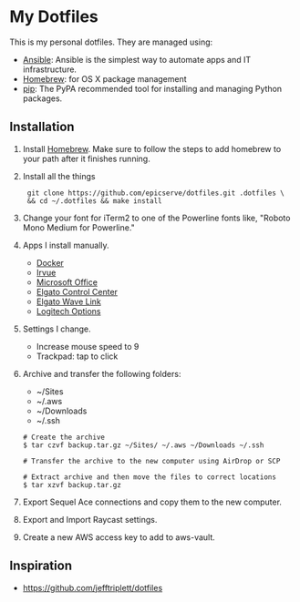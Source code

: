 My Dotfiles
===========

This is my personal dotfiles. They are managed using:

- [Ansible][1]: Ansible is the simplest way to automate apps and IT infrastructure.
- [Homebrew][3]: for OS X package management
- [pip][4]: The PyPA recommended tool for installing and managing Python packages.

Installation
------------

1. Install [Homebrew](https://brew.sh). Make sure to follow the steps to add homebrew to your path after it finishes running.

2. Install all the things

        git clone https://github.com/epicserve/dotfiles.git .dotfiles \
        && cd ~/.dotfiles && make install

3. Change your font for iTerm2 to one of the Powerline fonts like, "Roboto Mono Medium for Powerline."

4. Apps I install manually.

   - [Docker](https://www.docker.com/products/docker-desktop)
   - [Irvue](https://apps.apple.com/us/app/irvue/id1039633667?mt=12)
   - [Microsoft Office](https://www.office.com/)
   - [Elgato Control Center](https://www.elgato.com/en/downloads)
   - [Elgato Wave Link](https://www.elgato.com/en/downloads)
   - [Logitech Options](https://www.logitech.com/en-us/product/options)

5. Settings I change.

   - Increase mouse speed to 9
   - Trackpad: tap to click

6. Archive and transfer the following folders:
     - ~/Sites
     - ~/.aws
     - ~/Downloads
     - ~/.ssh

     ```
     # Create the archive
     $ tar czvf backup.tar.gz ~/Sites/ ~/.aws ~/Downloads ~/.ssh

     # Transfer the archive to the new computer using AirDrop or SCP
     
     # Extract archive and then move the files to correct locations
     $ tar xzvf backup.tar.gz
     ```

7. Export Sequel Ace connections and copy them to the new computer.

8. Export and Import Raycast settings. 

9. Create a new AWS access key to add to aws-vault.

Inspiration
-----------

- https://github.com/jefftriplett/dotfiles


[1]: http://docs.ansible.com/ansible/
[3]: http://brew.sh/
[4]: https://pip.pypa.io/en/latest/
